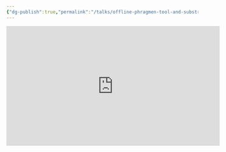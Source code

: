 ```yaml
---
{"dg-publish":true,"permalink":"/talks/offline-phragmen-tool-and-substrate-debug-kit-substrate-seminar/","created":"2022-09-11T12:51:48.323+01:00","updated":"2023-08-28T14:03:03.765+01:00"}
---
```




<iframe width="560" height="315" src="https://www.youtube.com/embed/6omrrY11HEg" title="YouTube video player" frameborder="0" allow="accelerometer; autoplay; clipboard-write; encrypted-media; gyroscope; picture-in-picture" allowfullscreen></iframe>
